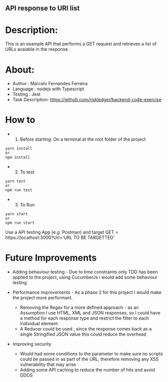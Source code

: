 ## API response to URl list

# Description:
This is an example API that performs a GET request and retrieves a list of URLs avaiable in the response.

# About:
- Author : Marcelo Fernandes Ferreira
- Language : nodejs with Typescript
- Testing : Jest
- Task Description: https://github.com/riskledger/backend-code-exercise

# How to 
- 1. Before starting: On a terminal at the root folder of the project 
```
yarn install
or
npm install
```
- 2. To test
```
yarn test
or 
npm run test
```
- 3. To Run
```
yarn start
or 
npm run start
```
Use a API testing App (e.g. Postman) and target GET > https://localhost:3000?Url='URL TO BE TARGETTED'

# Future Improvements

- Adding behaviour testing - Due to time constraints only TDD has been applied to the project, using CucumberJs i would add some behaviour testing

- Performance improvements - As a phase 2 for this project I would make the project more performant.
    - Removing the Regex for a more defined approach - as an Assumption I use HTML, XML and JSON responses, so I could have a method for each response type and restrict the filter to each individual element
    - A Reducer could be used , since the response comes back as a single Stringified JSON value this could reduce the overhead

- Improving security 
    - Would had some conditions to the parameter to make sure no  scripts could be passed  in as part of the URL, therefore removing any XSS vulnerability that may arise
    - Adding some API caching to reduce the number of hits and avoid DDOS

